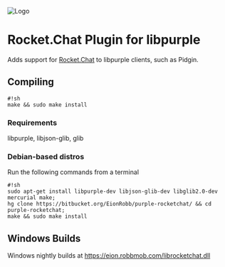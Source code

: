 ![Logo](https://bitbucket.org/EionRobb/purple-rocketchat/avatar)
# Rocket.Chat Plugin for libpurple #

Adds support for [Rocket.Chat](https://rocket.chat/) to libpurple clients, such as Pidgin.

## Compiling ##
```
#!sh
make && sudo make install
```

### Requirements ###
libpurple, libjson-glib, glib

### Debian-based distros ###
Run the following commands from a terminal

```
#!sh
sudo apt-get install libpurple-dev libjson-glib-dev libglib2.0-dev mercurial make;
hg clone https://bitbucket.org/EionRobb/purple-rocketchat/ && cd purple-rocketchat;
make && sudo make install
```

## Windows Builds ##
Windows nightly builds at https://eion.robbmob.com/librocketchat.dll